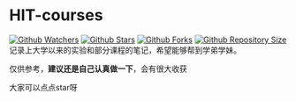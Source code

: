 # HIT-courses
[![Github Watchers](https://img.shields.io/github/watchers/rookiexiong7/HIT-courses.svg?style=flat&label=watchers&color=blue)](https://github.com/rookiexiong7/HIT-courses/watchers)  [![Github Stars](https://img.shields.io/github/stars/rookiexiong7/HIT-courses.svg?style=flat&label=stars&color=yellow)](https://github.com/rookiexiong7/HIT-courses/stargazers)  [![Github Forks](https://img.shields.io/github/forks/rookiexiong7/HIT-courses.svg?style=flat&label=forks&color=green)](https://github.com/rookiexiong7/HIT-courses/network/members)  [![Github Repository Size](https://img.shields.io/github/repo-size/rookiexiong7/HIT-courses.svg?style=flat&label=repo-size&color=orange)](https://github.com/rookiexiong7/HIT-courses)
记录上大学以来的实验和部分课程的笔记，希望能够帮到学弟学妹。

仅供参考，**建议还是自己认真做一下**，会有很大收获

大家可以点点star呀
